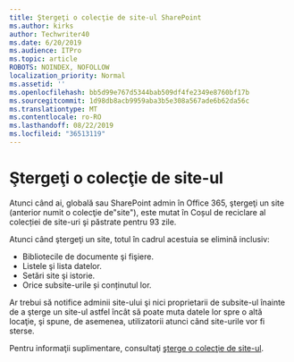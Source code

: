 ```yaml
---
title: Ştergeţi o colecţie de site-ul SharePoint
ms.author: kirks
author: Techwriter40
ms.date: 6/20/2019
ms.audience: ITPro
ms.topic: article
ROBOTS: NOINDEX, NOFOLLOW
localization_priority: Normal
ms.assetid: ''
ms.openlocfilehash: bb5d99e767d5344bab509df4fe2349e8760bf17b
ms.sourcegitcommit: 1d98db8acb9959aba3b5e308a567ade6b62da56c
ms.translationtype: MT
ms.contentlocale: ro-RO
ms.lasthandoff: 08/22/2019
ms.locfileid: "36513119"
---
```

# <a name="delete-a-site-collection"></a>Ştergeţi o colecţie de site-ul

Atunci când ai, globală sau SharePoint admin în Office 365, ştergeţi un site (anterior numit o colecţie de"site"), este mutat în Coșul de reciclare al colecției de site-uri şi păstrate pentru 93 zile. 

Atunci când ştergeţi un site, totul în cadrul acestuia se elimină inclusiv:

- Bibliotecile de documente şi fişiere.
- Listele şi lista datelor.
- Setări site şi istorie.
- Orice subsite-urile și conținutul lor.

Ar trebui să notifice adminii site-ului şi nici proprietarii de subsite-ul înainte de a şterge un site-ul astfel încât să poate muta datele lor spre o altă locaţie, şi spune, de asemenea, utilizatorii atunci când site-urile vor fi sterse. 

Pentru informaţii suplimentare, consultaţi [şterge o colecţie de site-ul](https://docs.microsoft.com/sharepoint/delete-site-collection). 
